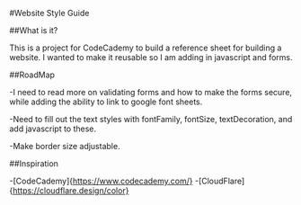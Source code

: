 #Website Style Guide

##What is it?

This is a project for CodeCademy to build a reference sheet for building a website. I wanted to make it reusable so I am adding in javascript and forms.

##RoadMap

-I need to read more on validating forms and  how to make the forms secure, while adding the ability to link to google font sheets.

-Need to fill out the text styles with fontFamily, fontSize, textDecoration, and add javascript to these.

-Make border size adjustable.

##Inspiration

-[CodeCademy]{https://www.codecademy.com/}
-[CloudFlare]{https://cloudflare.design/color}
